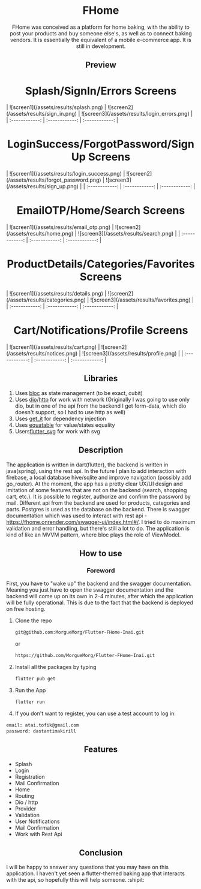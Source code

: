 <h1 align="center"> FHome </h1>

<p align="center"> FHome was conceived as a platform for home baking, with the ability to post your products and buy someone else's, as well as to connect baking vendors. It is essentially the equivalent of a mobile e-commerce app. It is still in development. </p>

<h2 align="center"> Preview </h2>

<h1 align="center"> Splash/SignIn/Errors Screens </h1>
| ![screen1](/assets/results/splash.png) | ![screen2](/assets/results/sign_in.png) | ![screen3](/assets/results/login_errors.png) |
| :------------: | :------------: | :------------: |

<h1 align="center"> LoginSuccess/ForgotPassword/SignUp Screens </h1>
| ![screen1](/assets/results/login_success.png) | ![screen2](/assets/results/forgot_password.png) | ![screen3](/assets/results/sign_up.png) |
| :------------: | :------------: | :------------: |

<h1 align="center"> EmailOTP/Home/Search Screens </h1>
| ![screen1](/assets/results/email_otp.png) | ![screen2](/assets/results/home.png) | ![screen3](/assets/results/search.png) |
| :------------: | :------------: | :------------: |

<h1 align="center"> ProductDetails/Categories/Favorites Screens </h1>
| ![screen1](/assets/results/details.png) | ![screen2](/assets/results/categories.png) | ![screen3](/assets/results/favorites.png) |
| :------------: | :------------: | :------------: |

<h1 align="center"> Cart/Notifications/Profile Screens </h1>
| ![screen1](/assets/results/cart.png) | ![screen2](/assets/results/notices.png) | ![screen3](/assets/results/profile.png) |
| :------------: | :------------: | :------------: |

<h2 align="center"> Libraries </h2>

1. Uses [bloc](https://pub.dev/packages/flutter_bloc) as state management (to be exact, cubit)
2. Uses [dio](https://pub.dev/packages/dio)/[http](https://pub.dev/packages/http) for work with network (Originally I was going to use only dio, but in one of the api from the backend I get form-data, which dio doesn't support, so I had to use http as well)
3. Uses [get_it](https://pub.dev/packages/get_it) for dependency injection
4. Uses [equatable](https://pub.dev/packages/equatable) for value/states equality
5. Users[flutter_svg](https://pub.dev/packages/flutter_svg) for work with svg

<h2 align="center"> Description </h2>

The application is written in dart(flutter), the backend is written in java(spring), using the rest api. In the future I plan to add interaction with firebase, a local database hive/sqlite and improve navigation (possibly add go_router). At the moment, the app has a pretty clear UX/UI design and imitation of some features that are not on the backend (search, shopping cart, etc.). It is possible to register, authorize and confirm the password by mail. Different api from the backend are used for products, categories and parts. Postgres is used as the database on the backend. There is swagger documentation which was used to interact with rest api - https://fhome.onrender.com/swagger-ui/index.html#/. I tried to do maximum validation and error handling, but there's still a lot to do. The application is kind of like an MVVM pattern, where bloc plays the role of ViewModel.

<h2 align="center"> How to use </h2>
<h3 align="center"> Foreword </h3>

First, you have to "wake up" the backend and the swagger documentation. Meaning you just have to open the swagger documentation and the backend will come up on its own in 2-4 minutes, after which the application will be fully operational. This is due to the fact that the backend is deployed on free hosting.

1. Clone the repo
   ```sh
   git@github.com:MorgueMorg/Flutter-FHome-Inai.git
   ```
   or
   ```sh
   https://github.com/MorgueMorg/Flutter-FHome-Inai.git
   ```
   
2. Install all the packages by typing
   ```sh
   flutter pub get
   ```
   
3. Run the App
   ```sh
   flutter run
   ```

4. If you don't want to register, you can use a test account to log in:
  ```
  email: atai.tofik@gmail.com
  password: dastantimakirill
  ```

<h2 align="center"> Features </h2>

* Splash
* Login
* Registration
* Mail Confirmation
* Home
* Routing
* Dio / http
* Provider 
* Validation
* User Notifications
* Mail Confirmation
* Work with Rest Api

<h2 align="center"> Conclusion </h2>

I will be happy to answer any questions that you may have on this application. I haven't yet seen a flutter-themed baking app that interacts with the api, so hopefully this will help someone. :shipit:
